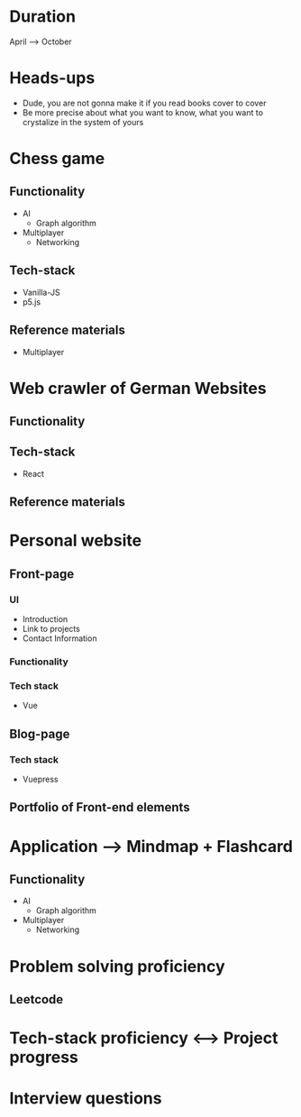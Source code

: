 # Duration
April --> October

# Heads-ups
- Dude, you are not gonna make it if you read books cover to cover
- Be more precise about what you want to know, what you want to crystalize in the system of yours

# Chess game
## Functionality
- AI
  - Graph algorithm
- Multiplayer
  - Networking
## Tech-stack
- Vanilla-JS
- p5.js
## Reference materials
- Multiplayer

# Web crawler of German Websites
## Functionality
## Tech-stack
- React
## Reference materials

# Personal website
## Front-page
### UI
- Introduction
- Link to projects
- Contact Information 
### Functionality
### Tech stack
- Vue
## Blog-page
### Tech stack
- Vuepress
## Portfolio of Front-end elements

# Application --> Mindmap + Flashcard
## Functionality
- AI
  - Graph algorithm
- Multiplayer
  - Networking

# Problem solving proficiency
## Leetcode

# Tech-stack proficiency <--> Project progress

# Interview questions